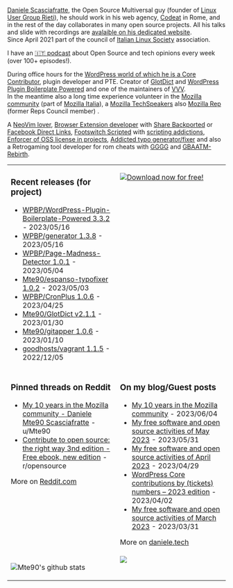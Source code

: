 [Daniele Scasciafratte](https://twitter.com/mte90net), the Open Source Multiversal guy (founder of [Linux User Group Rieti](https://lugrieti.linux.it/)), he should work in his web agency, [Codeat](https://github.com/CodeAtCode) in Rome, and in the rest of the day collaborates in many open source projects. All his talks and slide with recordings are [avalaible on his dedicated website](https://mte90.tech/).   
Since April 2021 part of the council of [Italian Linux Society](https://ils.org) association.

I have an [🇮🇹 podcast](https://daniele.tech/podcast/) about Open Source and tech opinions every week (over 100+ episodes!).

During office hours for the [WordPress world of which he is a Core Contributor](https://profiles.wordpress.org/mte90/), plugin developer and PTE. Creator of [GlotDict](https://github.com/Mte90/GlotDict) and [WordPress Plugin Boilerplate Powered](https://github.com/WPBP/) and one of the maintainers of [VVV](https://github.com/Varying-Vagrant-Vagrants).  
In the meantime also a long time experience volunteer in the [Mozilla community](https://mozillians.org/it/u/Mte90/) (part of [Mozilla Italia](https://github.com/MozillaItalia)), a [Mozilla TechSpeakers](https://wiki.mozilla.org/TechSpeakers) also [Mozilla Rep](https://reps.mozilla.org/u/mte90/) (former Reps Council member) .  

A [NeoVim lover](https://github.com/Mte90/dotfiles), [Browser Extension developer](https://github.com/Mte90/ExtStoreStats) with [Share Backported](https://github.com/Mte90/Share-Backported) or [Facebook Direct Links](https://github.com/Mte90/facebook-direct-links), [Footswitch Scripted](https://github.com/Mte90/pydal) with [scripting addictions](https://github.com/Mte90/My-Scripts), [Enforcer of OSS license in projects](https://github.com/Mte90/GH-License), [Addicted typo generator/fixer](https://github.com/Mte90/espanso-typofixer) and also a Retrogaming tool developer for rom cheats with [GGGG](https://github.com/Mte90/Game-Genie-Good-Guy) and [GBAATM-Rebirth](https://github.com/Mte90/GBAATM-Rebirth).

<table><tr><td valign="top" style="width: 50%;">

### Recent releases (for project)
<!-- recent_releases starts -->
* [WPBP/WordPress-Plugin-Boilerplate-Powered 3.3.2](https://github.com/WPBP/WordPress-Plugin-Boilerplate-Powered/releases/tag/3.3.2) - 2023/05/16
* [WPBP/generator 1.3.8](https://github.com/WPBP/generator/releases/tag/1.3.8) - 2023/05/16
* [WPBP/Page-Madness-Detector 1.0.1](https://github.com/WPBP/Page-Madness-Detector/releases/tag/1.0.1) - 2023/05/04
* [Mte90/espanso-typofixer 1.0.2](https://github.com/Mte90/espanso-typofixer/releases/tag/1.0.2) - 2023/05/03
* [WPBP/CronPlus 1.0.6](https://github.com/WPBP/CronPlus/releases/tag/1.0.6) - 2023/04/25
* [Mte90/GlotDict v2.1.1](https://github.com/Mte90/GlotDict/releases/tag/v2.1.1) - 2023/01/30
* [Mte90/gitapper 1.0.6](https://github.com/Mte90/gitapper/releases/tag/1.0.6) - 2023/01/10
* [goodhosts/vagrant 1.1.5](https://github.com/goodhosts/vagrant/releases/tag/1.1.5) - 2022/12/05
<!-- recent_releases ends -->
</td><td valign="top" style="width: 50%;">

[![Download now for free!](https://daniele.tech/wp-content/uploads/2022/09/cover-2022-1-300x300.png)](https://daniele.tech/2022/09/contribute-to-open-source-the-right-way-3nd-edition/)

</td></tr>
<tr><td valign="top" style="width: 50%;">

### Pinned threads on Reddit
<!-- reddit_pinned starts -->
* [My 10 years in the Mozilla community - Daniele Mte90 Scasciafratte](https://daniele.tech/2023/06/my-10-years-in-the-mozilla-community/) - u/Mte90
* [Contribute to open source: the right way 3nd edition - Free ebook, new edition](https://daniele.tech/2022/09/contribute-to-open-source-the-right-way-3nd-edition/) - r/opensource
<!-- reddit_pinned ends -->
More on [Reddit.com](https://www.reddit.com/user/Mte90)
</td><td valign="top" style="width: 50%;">

### On my blog/Guest posts
<!-- blog starts -->
* [My 10 years in the Mozilla community](https://daniele.tech/2023/06/my-10-years-in-the-mozilla-community/) - 2023/06/04
* [My free software and open source activities of May 2023](https://daniele.tech/2023/05/my-free-software-and-open-source-activities-of-may-2023/) - 2023/05/31
* [My free software and open source activities of April 2023](https://daniele.tech/2023/04/my-free-software-and-open-source-activities-of-april-2023/) - 2023/04/29
* [WordPress Core contributions by (tickets) numbers – 2023 edition](https://daniele.tech/2023/04/wordpress-core-contributions-by-tickets-numbers-2023-edition/) - 2023/04/02
* [My free software and open source activities of March 2023](https://daniele.tech/2023/03/my-free-software-and-open-source-activities-of-march-2023/) - 2023/03/31
<!-- blog ends -->
More on [daniele.tech](https://daniele.tech/)
</td></tr>
<tr><td valign="top" style="width: 50%;">
  
![Mte90's github stats](https://github-readme-stats.vercel.app/api?username=mte90&show_icons=true)
  
</td><td valign="top" style="width: 50%;">
  <a href="https://daniele.tech/podcast"><img src="https://daniele.tech/wp-content/uploads/2020/12/Open_source1-300x300.png"></a>
</td></tr></table>
